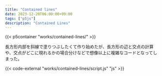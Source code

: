 ```yaml
---
title: "Contained lines"
date: 2023-12-20T06:00:00+09:00
tags: ["p5js"]
description: "Contained Lines"
---
```


{{< p5container "works/contained-lines/" >}}

長方形内部を斜線で塗りつぶしたくて作り始めたが、長方形の辺と交点の計算や、交点がどこに現れるかの場合分けなどで想像以上に複雑なコードとなってしまった。

{{< code-external "works/contained-lines/script.js" "js" >}}
